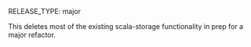 RELEASE_TYPE: major

This deletes most of the existing scala-storage functionality in prep for a major refactor.
